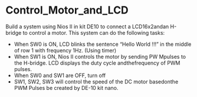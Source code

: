 # Control_Motor_and_LCD

Build a system using Nios II in kit DE10 to connect a LCD16x2andan H-bridge to control a motor. This system can do the following tasks:
+ When SW0 is ON, LCD blinks the sentence “Hello World !!!” in the middle of row 1 with frequency 1Hz. (Using timer)
+ When SW1 is ON, Nios II controls the motor by sending PW Mpulses to the H-bridge. LCD displays the duty cycle andthefrequency of PWM pulses. 
+ When SW0 and SW1 are OFF, turn off 
+ SW1, SW2, SW3 will control the speed of the DC motor basedonthe PWM Pulses be created by DE-10 kit nano.
